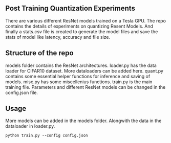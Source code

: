 ## Post Training Quantization Experiments

There are various different ResNet models trained on a Tesla GPU. The repo contains the details of experiments on quantizing Resent Models. And finally a stats.csv file is created to generate the model files and save the stats of model like latency, accuracy and file size. 

## Structure of the repo

models folder contains the ResNet architectures. loader.py has the data loader for CIFAR10 dataset. More dataloaders can be added here. quant.py contains some essential helper functions for inference and saving of models. misc.py has some miscellenius functions. train.py is the main training file. Parameters and different ResNet models can be changed in the config.json file. 

## Usage
More models can be added in the models folder. Alongwith the data in the  dataloader in loader.py. 

`python train.py --config config.json`